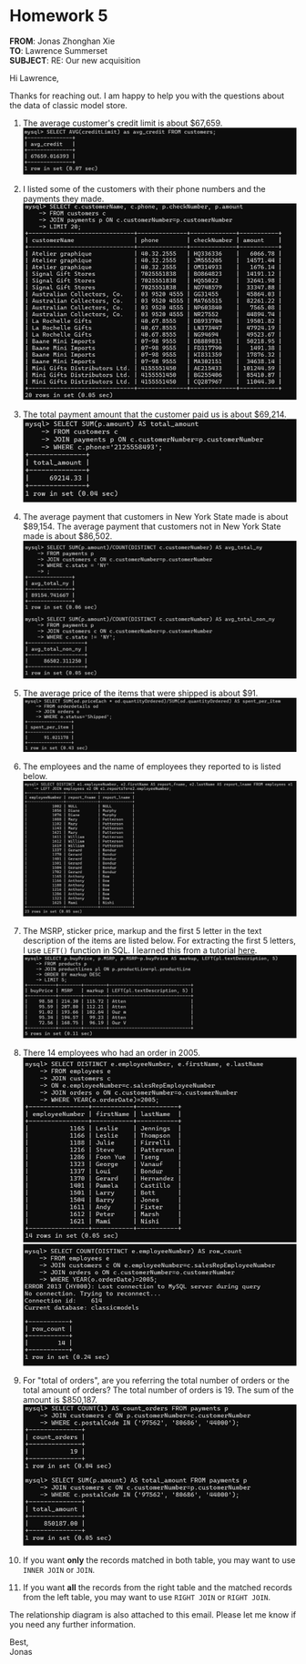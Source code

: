 # Homework 5

**FROM**: Jonas Zhonghan Xie  
**TO**: Lawrence Summerset  
**SUBJECT**: RE: Our new acquisition

Hi Lawrence,

Thanks for reaching out. I am happy to help you with the questions about the data of classic model store.

1. The average customer's credit limit is about $67,659. 
![Alt text](%E5%BE%AE%E4%BF%A1%E6%88%AA%E5%9B%BE_20250222010404.png)

2. I listed some of the customers with their phone numbers and the payments they made.
![Alt text](%E5%BE%AE%E4%BF%A1%E6%88%AA%E5%9B%BE_20250222010603.png)

3. The total payment amount that the customer paid us is about $69,214.
![Alt text](%E5%BE%AE%E4%BF%A1%E6%88%AA%E5%9B%BE_20250222011346.png)

4. The average payment that customers in New York State made is about $89,154. The average payment that customers not in New York State made is about $86,502.
![Alt text](%E5%BE%AE%E4%BF%A1%E6%88%AA%E5%9B%BE_20250222012052.png)

5. The average price of the items that were shipped is about $91.
![Alt text](%E5%BE%AE%E4%BF%A1%E6%88%AA%E5%9B%BE_20250222012242.png)

6. The employees and the name of employees they reported to is listed below.
![Alt text](%E5%BE%AE%E4%BF%A1%E6%88%AA%E5%9B%BE_20250222012344.png)

7. The MSRP, sticker price, markup and the first 5 letter in the text description of the items are listed below. For extracting the first 5 letters, I use `LEFT()` function in SQL. I learned this from a tutorial [here](https://www.baeldung.com/sql/extract-first-n-characters).
![Alt text](%E5%BE%AE%E4%BF%A1%E6%88%AA%E5%9B%BE_20250222012534.png)

8. There 14 employees who had an order in 2005.
![Alt text](%E5%BE%AE%E4%BF%A1%E6%88%AA%E5%9B%BE_20250222012733.png)
![Alt text](%E5%BE%AE%E4%BF%A1%E6%88%AA%E5%9B%BE_20250222012817.png)

9. For "total of orders", are you referring the total number of orders or the total amount of orders? The total number of orders is 19. The sum of the amount is $850,187.
![Alt text](%E5%BE%AE%E4%BF%A1%E6%88%AA%E5%9B%BE_20250222013417.png)

10. If you want **only** the records matched in both table, you may want to use `INNER JOIN` or `JOIN`. 

11. If you want **all** the records from the right table and the matched records from the left table, you may want to use `RIGHT JOIN` or `RIGHT JOIN`.

The relationship diagram is also attached to this email. Please let me know if you need any further information.

Best,  
Jonas